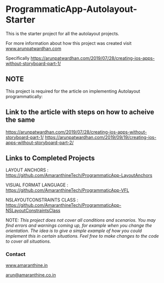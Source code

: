 # ProgrammaticApp-Autolayout-Starter
This is the starter project for all the autolayout projects. 

For more information about how this project was created visit www.arunpatwardhan.com

Specifically https://arunpatwardhan.com/2019/07/28/creating-ios-apps-without-storyboard-part-1/

## NOTE
This project is required for the article on implementing Autolayout programmatically: 

## Link to the article with steps on how to acheive the same
https://arunpatwardhan.com/2019/07/28/creating-ios-apps-without-storyboard-part-1/
https://arunpatwardhan.com/2019/09/19/creating-ios-apps-without-storyboard-part-2/

## Links to Completed Projects
LAYOUT ANCHORS            : https://github.com/AmaranthineTech/ProgrammaticApp-LayoutAnchors

VISUAL FORMAT LANGUAGE    : https://github.com/AmaranthineTech/ProgrammaticApp-VFL

NSLAYOUTCONSTRAINTS CLASS : https://github.com/AmaranthineTech/ProgrammaticApp-NSLayoutConstraintsClass

NOTE:
*This project does not cover all conditions and scenarios. You may find errors and warnings coming up, 
for example when you change the orientation. The idea is to give a simple example of how you could implement this in 
certain situations. Feel free to make changes to the code to cover all situations.*

### Contact
www.amaranthine.in

arun@amaranthine.co.in
